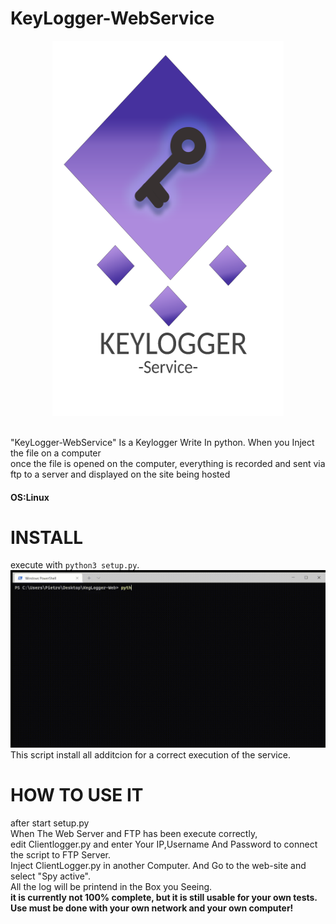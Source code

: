 # KeyLogger-WebService
<p align="center">
  <img width="370" height="600" src="https://github.com/0xFreddox/KeyLogger-WebService/blob/main/static/logo.png">
</p>
<br>
"KeyLogger-WebService" Is a Keylogger Write In python.
When you Inject the file on a computer
<br>
once the file is opened on the computer, everything is recorded and sent via ftp to a server and displayed on the site being hosted
<br>
<h4>OS:Linux</h4>
<h1>INSTALL</h1>
execute with 
<code>python3 setup.py</code>.
<br>
<img src="https://github.com/0xFreddox/0xFreddox/blob/main/2021-08-30-21-42-13_Trim.gif">
<br>
This script install all additcion for a correct execution of the service.
<h1>HOW TO USE IT</h1>
after start setup.py
<br>
When The Web Server and FTP has been execute correctly,
<br>
edit Clientlogger.py and enter Your IP,Username And Password to connect the script to FTP Server.
<br>
Inject ClientLogger.py in another Computer. And Go to the web-site and select "Spy active".
<br>
All the log will be printend in the Box you Seeing.
<br>
<strong>it is currently not 100% complete, but it is still usable for your own tests.</Strong>
<br>
<strong>Use must be done with your own network and your own computer!</strong>
